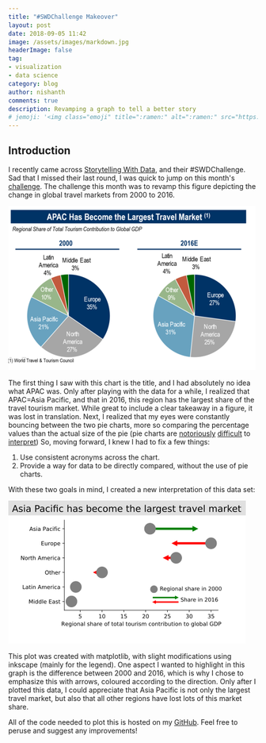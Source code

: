 ```yaml
---
title: "#SWDChallenge Makeover"
layout: post
date: 2018-09-05 11:42
image: /assets/images/markdown.jpg
headerImage: false
tag:
- visualization
- data science
category: blog
author: nishanth
comments: true
description: Revamping a graph to tell a better story
# jemoji: '<img class="emoji" title=":ramen:" alt=":ramen:" src="https://assets.github.com/images/icons/emoji/unicode/1f35c.png" height="20" width="20" align="absmiddle">'
---
```


## Introduction

I recently came across [Storytelling With Data](http://www.storytellingwithdata.com/), and their #SWDChallenge. Sad that I missed their last round, I was quick to jump on this month's [challenge](http://www.storytellingwithdata.com/blog/2018/8/24/swdchallenge-how-would-you-makeover-this-graph). The challenge this month was to revamp this figure depicting the change in global travel markets from 2000 to 2016.


<img src="/assets/images/makeover_challenge.png">

The first thing I saw with this chart is the title, and I had absolutely no idea what APAC was. Only after playing with the data for a while, I realized that APAC=Asia Pacific, and that in 2016, this region has the largest share of the travel tourism market. While great to include a clear takeaway in a figure, it was lost in translation. Next, I realized that my eyes were constantly bouncing between the two pie charts, more so comparing the percentage values than the actual size of the pie (pie charts are [notoriously](https://blog.funnel.io/why-we-dont-use-pie-charts-and-some-tips-on-better-data-visualizations) [difficult](https://www.richardhollins.com/blog/why-pie-charts-suck/) to [interpret](http://www.storytellingwithdata.com/blog/2011/07/death-to-pie-charts)) So, moving forward, I knew I had to fix a few things:

1. Use consistent acronyms across the chart.
2. Provide a way for data to be directly compared, without the use of pie charts.

With these two goals in mind, I created a new interpretation of this data set:

<img src="/assets/images/makeover_challenge_revamped.png">

This plot was created with matplotlib, with slight modifications using inkscape (mainly for the legend). One aspect I wanted to highlight in this graph is the difference between 2000 and 2016, which is why I chose to emphasize this with arrows, coloured according to the direction. Only after I plotted this data, I could appreciate that Asia Pacific is not only the largest travel market, but also that all other regions have lost lots of this market share. 

All of the code needed to plot this is hosted on my [GitHub](https://github.com/nishanthmerwin/swd_challenge/blob/master/src/plot_data.ipynb). Feel free to peruse and suggest any improvements!
